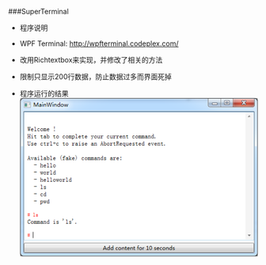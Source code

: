 
###SuperTerminal  

- 程序说明  
 - WPF Terminal: http://wpfterminal.codeplex.com/  
 - 改用Richtextbox来实现，并修改了相关的方法  
 - 限制只显示200行数据，防止数据过多而界面死掉  

- 程序运行的结果  
 ![image](superTermial.png)
